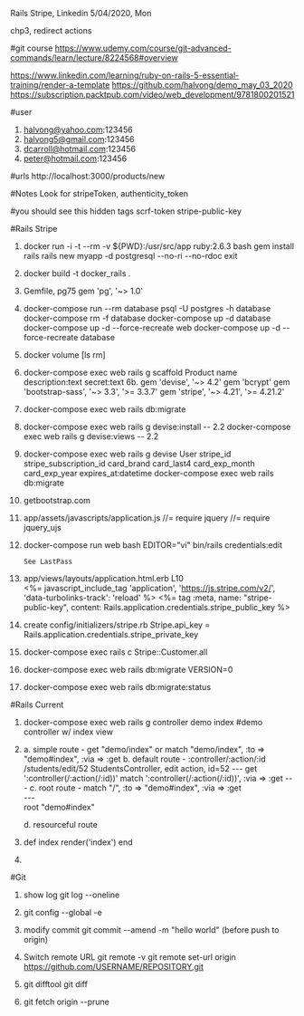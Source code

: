 Rails Stripe, Linkedin
5/04/2020, Mon

chp3, redirect actions

#git course
https://www.udemy.com/course/git-advanced-commands/learn/lecture/8224568#overview

https://www.linkedin.com/learning/ruby-on-rails-5-essential-training/render-a-template
https://github.com/halvong/demo_may_03_2020
https://subscription.packtpub.com/video/web_development/9781800201521

#user
1. halvong@yahoo.com:123456
2. halvong5@gmail.com:123456
3. dcarroll@hotmail.com:123456
3. peter@hotmail.com:123456

#urls
http://localhost:3000/products/new

#Notes
Look for stripeToken, authenticity_token

#you should see this
hidden tags
    scrf-token
    stripe-public-key


#Rails Stripe
1. docker run -i -t --rm -v ${PWD}:/usr/src/app ruby:2.6.3 bash
   gem install rails
   rails new myapp -d postgresql --no-ri --no-rdoc
   exit
2. docker build -t docker_rails .

3. Gemfile, pg75 
	gem 'pg', '~> 1.0'
    
4. docker-compose run --rm database psql -U postgres -h database
   docker-compose rm -f database
   docker-compose up -d database
   docker-compose up -d --force-recreate web
   docker-compose up -d --force-recreate database
   
5. docker volume [ls rm]
6. docker-compose exec web rails g scaffold Product name description:text secret:text
6b. gem 'devise', '~> 4.2'
    gem 'bcrypt'
    gem 'bootstrap-sass', '~> 3.3', '>= 3.3.7'
    gem 'stripe', '~> 4.21', '>= 4.21.2'
    
7. docker-compose exec web rails db:migrate
8. docker-compose exec web rails g devise:install -- 2.2 
   docker-compose exec web rails g devise:views   -- 2.2 
9. docker-compose exec web rails g devise User stripe_id stripe_subscription_id card_brand card_last4 card_exp_month card_exp_year expires_at:datetime 
   docker-compose exec web rails db:migrate
10. getbootstrap.com

11. app/assets/javascripts/application.js
        //= require jquery
        //= require jquery_ujs

11. docker-compose run web bash
        EDITOR="vi" bin/rails credentials:edit
        
        See LastPass 
    
12. app/views/layouts/application.html.erb L10  
        <%= javascript_include_tag 'application', 'https://js.stripe.com/v2/', 'data-turbolinks-track': 'reload' %>
        <%= tag :meta, name: "stripe-public-key", content: Rails.application.credentials.stripe_public_key %>
13. create config/initializers/stripe.rb
        Stripe.api_key = Rails.application.credentials.stripe_private_key
14. docker-compose exec rails c
        Stripe::Customer.all        
        
15. docker-compose exec web rails db:migrate VERSION=0
16. docker-compose exec web rails db:migrate:status
     
#Rails Current
1. docker-compose exec web rails g controller demo index #demo controller w/ index view
2. a. simple route - get "demo/index" or match "demo/index", :to => "demo#index", :via => :get 
   b. default route - :controller/:action/:id 
                      /students/edit/52
                      StudentsController, edit action, id=52
                      ---
                      get ':controller(/:action(/:id))'
                      match ':controller(/:action(/:id))', :via => :get
                      ---
   c. root route - match "/", :to => "demo#index", :via => :get     
                   ---   
                   root "demo#index"
                   
   d. resourceful route
   
3. def index
        render('index')
   end   
4.   
   
#Git   
1. show log 
   git log --oneline
   
2. git config --global -e

3. modify commit 
   git commit --amend -m "hello world" (before push to origin)
   
4. Switch remote URL 
   git remote -v
   git remote set-url origin https://github.com/USERNAME/REPOSITORY.git 
   
5. git difftool <head commit> <previous commit>
   git diff <head commit> <previous commit>
   
6. git fetch origin --prune   




